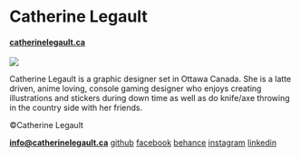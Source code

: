 # Catherine Legault
#### [catherinelegault.ca](https://catherinelegault.ca)
![](photo.jpg)

Catherine Legault is a graphic designer set in Ottawa Canada.
She is a latte driven, anime loving, console gaming designer who enjoys creating illustrations and stickers during
down time as well as do knife/axe throwing in the country side with her friends.

©Catherine Legault

**[info@catherinelegault.ca](mailto:info@catherinelegault.ca)**
[github](https://github.com/catherine9)
[facebook](https://facebook.com/catherine.legaultdesign)
[behance](https://behance.net/catherinel2b3f)
[instagram](https://instagram.com/catherine_legault_design)
[linkedin](https://linkedin.com/in/catherine-legault-533b95111)
